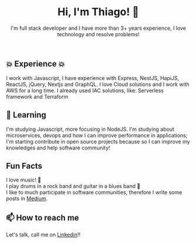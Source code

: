 <h1 align="center">  Hi, I'm Thiago! 👋 </h1>

<p align="center">
  I'm full stack developer and I have more than 3+ years experience, I love technology and resolve problems! 
</p>

<br />

## :boom: Experience :boom:
I work with Javascript, I have experience with Express, NestJS, HapiJS, ReactJS, jQuery, Nextjs and GraphQL.
I love Cloud solutions and I work with AWS for a long time. I already used IAC solutions, like: Serverless framework and Terraform 

## :blue_book: Learning
I'm studying Javascript, more focusing in NodeJS. I'm studying about microservices, devops and how I can improve performance in applications; <br />
I'm starting contribute in open source projects because so I can improve my knowledges and help software community!

## Fun Facts

I love music! :musical_note: <br />
I play drums in a rock band and guitar in a blues band :guitar:  <br />
I like to much participate in software communities, therefore I write some posts in [Medium](https://medium.com/@thiagocrespo241103).

## 📫 How to reach me

Let's talk, call me on [Linkedin](https://www.linkedin.com/in/thiago-crespo-felippi/)!!
